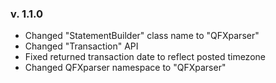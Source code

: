 ### v. 1.1.0
- Changed "StatementBuilder" class name to "QFXparser"
- Changed "Transaction" API
- Fixed returned transaction date to reflect posted timezone
- Changed QFXparser namespace to "QFXparser"
 

